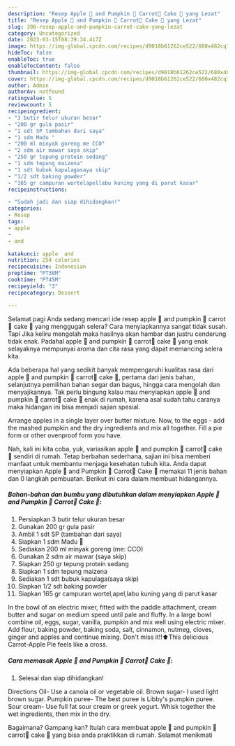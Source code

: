 ```yaml
---
description: "Resep Apple 🍏 and Pumpkin 🍊 Carrot🥕 Cake 🍰 yang Lezat"
title: "Resep Apple 🍏 and Pumpkin 🍊 Carrot🥕 Cake 🍰 yang Lezat"
slug: 398-resep-apple-and-pumpkin-carrot-cake-yang-lezat
category: Uncategorized
date: 2023-03-15T08:39:34.417Z
image: https://img-global.cpcdn.com/recipes/d9018b61262ce522/680x482cq70/apple-and-pumpkin-carrot-cake-foto-resep-utama.jpg
hideToc: false
enableToc: true
enableTocContent: false
thumbnail: https://img-global.cpcdn.com/recipes/d9018b61262ce522/680x482cq70/apple-and-pumpkin-carrot-cake-foto-resep-utama.jpg
cover: https://img-global.cpcdn.com/recipes/d9018b61262ce522/680x482cq70/apple-and-pumpkin-carrot-cake-foto-resep-utama.jpg
author: Admin
authorAv: notfound
ratingvalue: 5
reviewcount: 5
recipeingredient:
- "3 butir telur ukuran besar"
- "200 gr gula pasir"
- "1 sdt SP tambahan dari saya"
- "1 sdm Madu "
- "200 ml minyak goreng me CCO"
- "2 sdm air mawar saya skip"
- "250 gr tepung protein sedang"
- "1 sdm tepung maizena"
- "1 sdt bubuk kapulagasaya skip"
- "1/2 sdt baking powder"
- "165 gr campuran wortelapellabu kuning yang di parut kasar"
recipeinstructions:

- "Sudah jadi dan siap dihidangkan!"
categories:
- Resep
tags:
- apple
- 
- and

katakunci: apple  and 
nutrition: 254 calories
recipecuisine: Indonesian
preptime: "PT30M"
cooktime: "PT45M"
recipeyield: "3"
recipecategory: Dessert

---
```



Selamat pagi Anda sedang mencari ide resep apple 🍏 and pumpkin 🍊 carrot🥕 cake 🍰 yang menggugah selera? Cara menyiapkannya sangat tidak susah. Tapi Jika keliru mengolah maka hasilnya akan hambar dan justru cenderung tidak enak. Padahal apple 🍏 and pumpkin 🍊 carrot🥕 cake 🍰 yang enak selayaknya mempunyai aroma dan cita rasa yang dapat memancing selera kita.


Ada beberapa hal yang sedikit banyak mempengaruhi kualitas rasa dari apple 🍏 and pumpkin 🍊 carrot🥕 cake 🍰, pertama dari jenis bahan, selanjutnya pemilihan bahan segar dan bagus, hingga cara mengolah dan menyajikannya. Tak perlu bingung kalau mau menyiapkan apple 🍏 and pumpkin 🍊 carrot🥕 cake 🍰 enak di rumah, karena asal sudah tahu caranya maka hidangan ini bisa menjadi sajian spesial.

Arrange apples in a single layer over butter mixture. Now, to the eggs - add the mashed pumpkin and the dry ingredients and mix all together. Fill a pie form or other ovenproof form you have.


Nah, kali ini kita coba, yuk, variasikan apple 🍏 and pumpkin 🍊 carrot🥕 cake 🍰 sendiri di rumah. Tetap berbahan sederhana, sajian ini bisa memberi manfaat untuk membantu menjaga kesehatan tubuh kita. Anda dapat menyiapkan Apple 🍏 and Pumpkin 🍊 Carrot🥕 Cake 🍰 memakai 11 jenis bahan dan 0 langkah pembuatan. Berikut ini cara dalam membuat hidangannya.

<!--inarticleads1-->

##### Bahan-bahan dan bumbu yang dibutuhkan dalam menyiapkan Apple 🍏 and Pumpkin 🍊 Carrot🥕 Cake 🍰:

1. Persiapkan 3 butir telur ukuran besar
1. Gunakan 200 gr gula pasir
1. Ambil 1 sdt SP (tambahan dari saya)
1. Siapkan 1 sdm Madu 🍯
1. Sediakan 200 ml minyak goreng (me: CCO)
1. Gunakan 2 sdm air mawar (saya skip)
1. Siapkan 250 gr tepung protein sedang
1. Siapkan 1 sdm tepung maizena
1. Sediakan 1 sdt bubuk kapulaga(saya skip)
1. Siapkan 1/2 sdt baking powder
1. Siapkan 165 gr campuran wortel,apel,labu kuning yang di parut kasar


In the bowl of an electric mixer, fitted with the paddle attachment, cream butter and sugar on medium speed until pale and fluffy. In a large bowl combine oil, eggs, sugar, vanilla, pumpkin and mix well using electric mixer. Add flour, baking powder, baking soda, salt, cinnamon, nutmeg, cloves, ginger and apples and continue mixing. Don&#39;t miss it!!⬆️This delicious Carrot-Apple Pie feels like a cross. 

<!--inarticleads2-->

##### Cara memasak Apple 🍏 and Pumpkin 🍊 Carrot🥕 Cake 🍰:


1. Selesai dan siap dihidangkan!

Directions Oil- Use a canola oil or vegetable oil. Brown sugar- I used light brown sugar. Pumpkin puree- The best puree is Libby&#39;s pumpkin puree. Sour cream- Use full fat sour cream or greek yogurt. Whisk together the wet ingredients, then mix in the dry. 

Bagaimana? Gampang kan? Itulah cara membuat apple 🍏 and pumpkin 🍊 carrot🥕 cake 🍰 yang bisa anda praktikkan di rumah. Selamat menikmati
